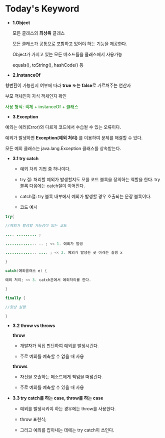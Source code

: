 Today's Keyword
===============================
* **1.Object**

  모든 클래스의 **최상위** 클래스

  모든 클래스가 공통으로 포함하고 있어야 하는 기능을 제공한다.

  Object가 가지고 있는 모든 메소드들을 클래스에서 사용가능

  equals(), toString(), hashCode() 등

* **2.InstanceOf**

형변환이 가능한지 여부에 따라 **true** 또는 **false**로 가르쳐주는 연산자

부모 객체인지 자식 객체인지 확인

<span style="color:green">사용 형식: 객체 + instanceOf + 클래스</span>

* **3.Exception**

 예외는 에러(Error)와 다르게 코드에서 수습될 수 있는 오류이다.

 예외가 발생하면  **Exception(예외 처리)** 를 이용하여 문제를 해결할 수 있다.

 모든 예외 클래스는 java.lang.Exception 클래스를 상속받는다.

* **3.1 try catch**

  * 예외 처리 기법 중 하나이다.

  * try 절: 처리할 예외가 발생할지도 모를 코드 블록을 정의하는 역할을 한다.  try 블록 다음에는 catch절이 이어진다.

  * catch절: try 블록 내부에서 예외가 발생할 경우 호출되는 문장 블록이다. 



  * 코드 예시

~~~java
try{

//예외가 발생할 가능성이 있는 코드

.... ......... ;

.............. .. ; << 1. 예외가 발생

.............. .... ; << 2. 예외가 발생한 곳 아래는 실행 x

}

catch(예외클래스 e) {

예외 처리; << 3. catch문에서 예외처리를 한다.

}

finally {

//항상 실행

}
~~~

* **3.2 throw vs throws**

  **throw**

     * 개발자가 직접 판단하여 예외를 발생시킨다.

     * 주로 예외를 예측할 수 없을 때 사용

  **throws**

     * 자신을 호출하는 메소드에게 책임을 떠넘긴다.

     * 주로 예외를 예측할 수 있을 때 사용

* **3.3 try catch를 하는 case, throw를 하는 case**

     * 예외를 발생시켜야 하는 경우에는 throw를 사용한다.

     * throw 표현식;

     * 그리고 예외를 잡아내는 데에는 try catch이 쓰인다.




